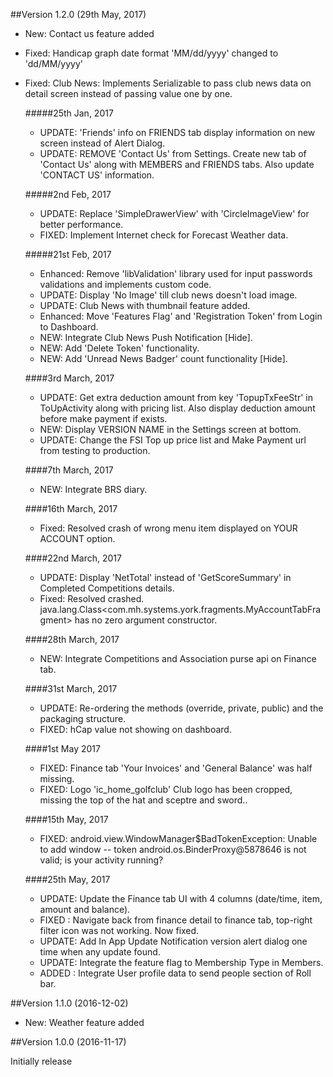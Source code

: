 ##Version 1.2.0 (29th May, 2017)

- New: Contact us feature added
- Fixed: Handicap graph date format 'MM/dd/yyyy' changed to 'dd/MM/yyyy'
- Fixed: Club News: Implements Serializable to pass club news data on detail screen instead of passing value one by one.

  #####25th Jan, 2017
    - UPDATE: 'Friends' info on FRIENDS tab display information on new screen instead of Alert Dialog.
    - UPDATE: REMOVE 'Contact Us' from Settings. Create new tab of 'Contact Us' along with MEMBERS and FRIENDS tabs. Also update 'CONTACT US' information.

  #####2nd Feb, 2017
    - UPDATE: Replace 'SimpleDrawerView' with 'CircleImageView' for better performance.
    - FIXED: Implement Internet check for Forecast Weather data.

  #####21st Feb, 2017
    - Enhanced: Remove 'libValidation' library used for input passwords validations and implements custom code.
    - UPDATE: Display 'No Image' till club news doesn't load image.
    - UPDATE: Club News with thumbnail feature added.
    - Enhanced: Move 'Features Flag' and 'Registration Token' from Login to Dashboard.
    - NEW: Integrate Club News Push Notification [Hide].
    - NEW: Add 'Delete Token' functionality.
    - NEW: Add 'Unread News Badger' count functionality [Hide].

  ####3rd March, 2017
    - UPDATE: Get extra deduction amount from key 'TopupTxFeeStr' in ToUpActivity along with pricing list. Also display deduction amount before make payment if exists.
    - NEW: Display VERSION NAME in the Settings screen at bottom.
    - UPDATE: Change the FSI Top up price list and Make Payment url from testing to production.

  ####7th March, 2017
    - NEW: Integrate BRS diary.
    
  ####16th March, 2017
   - Fixed: Resolved crash of wrong menu item displayed on YOUR ACCOUNT option.

  ####22nd March, 2017
   - UPDATE: Display 'NetTotal' instead of 'GetScoreSummary' in Completed Competitions details.
   - Fixed: Resolved crashed. java.lang.Class<com.mh.systems.york.fragments.MyAccountTabFragment> has no zero argument constructor.
 
  ####28th March, 2017
  - NEW: Integrate Competitions and Association purse api on Finance tab.

  ####31st March, 2017
  - UPDATE: Re-ordering the methods (override, private, public) and the packaging structure.
  - FIXED: hCap value not showing on dashboard.
  
  ####1st May 2017
  - FIXED: Finance tab 'Your Invoices' and 'General Balance' was half missing.
  - FIXED: Logo 'ic_home_golfclub' Club logo has been cropped, missing the top of the hat and sceptre and sword..
  
  ####15th May, 2017
  - FIXED: android.view.WindowManager$BadTokenException: Unable to add window -- token android.os.BinderProxy@5878646 is not valid; is your activity running?
   
  ####25th May, 2017
  - UPDATE: Update the Finance tab UI with 4 columns (date/time, item, amount and balance).
  - FIXED : Navigate back from finance detail to finance tab, top-right filter icon was not working. Now fixed.
  - UPDATE: Add In App Update Notification version alert dialog one time when any update found.
  - UPDATE: Integrate the feature flag to Membership Type in Members.
  - ADDED : Integrate User profile data to send people section of Roll bar.
   
##Version 1.1.0 (2016-12-02)

- New: Weather feature added

##Version 1.0.0 (2016-11-17)

Initially release
